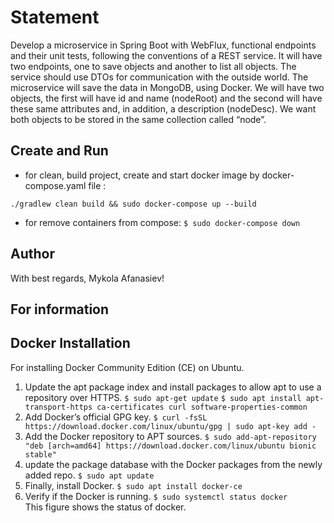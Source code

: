 # Statement
   Develop a microservice in Spring Boot with WebFlux, functional endpoints and their unit tests, following
the conventions of a REST service.
It will have two endpoints, one to save objects and another to list all objects. The service should use
DTOs for communication with the outside world.
   The microservice will save the data in MongoDB, using Docker. We will have two objects, the first will
have id and name (nodeRoot) and the second will have these same attributes and, in addition, a
description (nodeDesc). We want both objects to be stored in the same collection called “node”.

## Create and Run
- for clean, build project, create and start docker image by docker-compose.yaml file :
```
./gradlew clean build && sudo docker-compose up --build

```
- for remove containers from compose:
``
$ sudo docker-compose down
``

## Author
With best regards, Mykola Afanasiev!

## For information
## Docker Installation
   For installing Docker Community Edition (CE) on Ubuntu.
   
   1. Update the apt package index and install packages to allow apt to use a repository over HTTPS.
``
   $ sudo apt-get update
``
``
 $ sudo apt install apt-transport-https ca-certificates curl software-properties-common
``  
   2. Add Docker’s official GPG key.
``
   $ curl -fsSL https://download.docker.com/linux/ubuntu/gpg | sudo apt-key add -
``  
   3. Add the Docker repository to APT sources.
``
   $ sudo add-apt-repository "deb [arch=amd64] https://download.docker.com/linux/ubuntu bionic stable"
``   
   4. update the package database with the Docker packages from the newly added repo.
``
   $ sudo apt update
``   
   5. Finally, install Docker.
``
   $ sudo apt install docker-ce
``   
   6. Verify if the Docker is running.
``
   $ sudo systemctl status docker
``   
   This figure shows the status of docker.
   